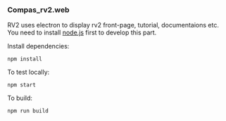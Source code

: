### Compas_rv2.web

RV2 uses electron to display rv2 front-page, tutorial, documentaions etc. You need to install [node.js](https://nodejs.org/en/) first to develop this part.

Install dependencies:
```
npm install
```

To test locally:
```
npm start
```

To build:
```
npm run build
```

